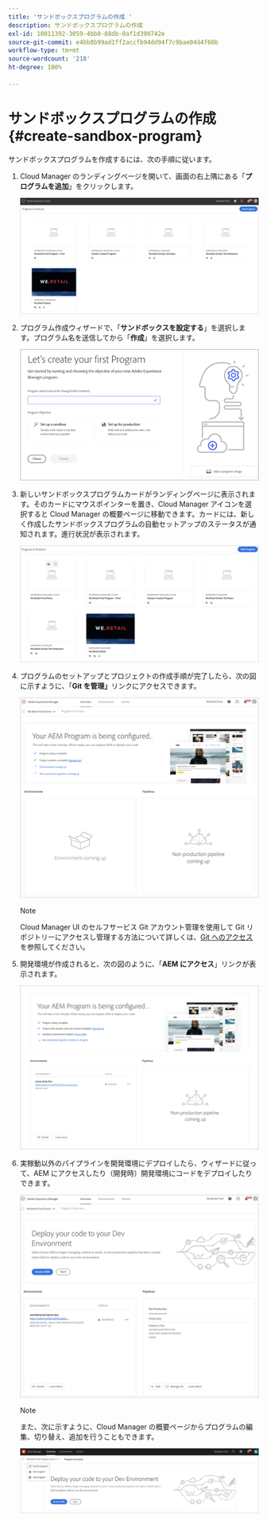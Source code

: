 ```yaml
---
title: 'サンドボックスプログラムの作成 '
description: サンドボックスプログラムの作成
exl-id: 10011392-3059-4bb0-88db-0af1d390742e
source-git-commit: e4bb8b99ad1ff2accfb94dd94f7c9bae04d4f60b
workflow-type: tm+mt
source-wordcount: '218'
ht-degree: 100%

---
```


# サンドボックスプログラムの作成 {#create-sandbox-program}

サンドボックスプログラムを作成するには、次の手順に従います。

1. Cloud Manager のランディングページを開いて、画面の右上隅にある「**プログラムを追加**」をクリックします。

   ![](assets/first_timelogin1.png)

1. プログラム作成ウィザードで、「**サンドボックスを設定する**」を選択します。プログラム名を送信してから「**作成**」を選択します。

   ![](assets/create-sandbox.png)

1. 新しいサンドボックスプログラムカードがランディングページに表示されます。そのカードにマウスポインターを置き、Cloud Manager アイコンを選択すると Cloud Manager の概要ページに移動できます。カードには、新しく作成したサンドボックスプログラムの自動セットアップのステータスが通知されます。進行状況が表示されます。

   ![](assets/program-create-setupdemo2.png)

1. プログラムのセットアップとプロジェクトの作成手順が完了したら、次の図に示すように、「**Git を管理」**&#x200B;リンクにアクセスできます。

   ![](assets/create-program4.png)

   >[!NOTE]
   >
   >Cloud Manager UI のセルフサービス Git アカウント管理を使用して Git リポジトリーにアクセスし管理する方法について詳しくは、[Git へのアクセス](/help/implementing/cloud-manager/accessing-repos.md)を参照してください。


1. 開発環境が作成されると、次の図のように、「**AEM にアクセス**」リンクが表示されます。

   ![](assets/create-program-5.png)

1. 実稼動以外のパイプラインを開発環境にデプロイしたら、ウィザードに従って、AEM にアクセスしたり（開発時）開発環境にコードをデプロイしたりできます。

   ![](assets/create-program-setup-deploy.png)

   >[!NOTE]
   >また、次に示すように、Cloud Manager の概要ページからプログラムの編集、切り替え、追加を行うこともできます。

   ![](assets/create-program-a1.png)
